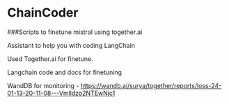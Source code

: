 # ChainCoder
###Scripts to finetune mistral using together.ai

Assistant to help you with coding LangChain 

Used Together.ai for finetune.

Langchain code and docs for finetuning

WandDB for monitoring - https://wandb.ai/surya/together/reports/loss-24-01-13-20-11-08---Vmlldzo2NTEwNjc1
